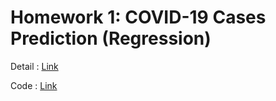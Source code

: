 # Homework 1: COVID-19 Cases Prediction (Regression)

Detail : [Link](https://speech.ee.ntu.edu.tw/~hylee/ml/ml2021-course-data/hw/HW01/HW01.pdf)

Code : [Link](homework1.ipynb)
